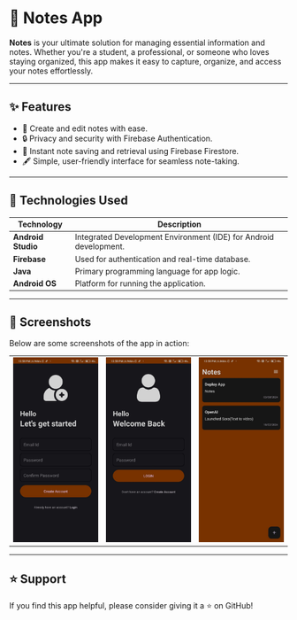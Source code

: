 # 📓 Notes App

**Notes** is your ultimate solution for managing essential information and notes. Whether you're a student, a professional, or someone who loves staying organized, this app makes it easy to capture, organize, and access your notes effortlessly.

---

## ✨ **Features**
- 📑 Create and edit notes with ease.
- 🔒 Privacy and security with Firebase Authentication.
- 🚀 Instant note saving and retrieval using Firebase Firestore.
- 🖋️ Simple, user-friendly interface for seamless note-taking.

---

## 📱 **Technologies Used**
| Technology       | Description                                      |
|------------------|--------------------------------------------------|
| **Android Studio** | Integrated Development Environment (IDE) for Android development. |
| **Firebase**      | Used for authentication and real-time database. |
| **Java**          | Primary programming language for app logic.     |
| **Android OS**    | Platform for running the application.           |

---

## 🎨 **Screenshots**
Below are some screenshots of the app in action:

<table>
  <tr>
    <td><img src="app/src/main/res/Screenshots/1.jpg" width="300" /></td>
    <td><img src="app/src/main/res/Screenshots/2.jpg" width="300" /></td>
    <td><img src="app/src/main/res/Screenshots/3.jpg" width="300" /></td>
  </tr>
</table>

---

## ⭐ **Support**
If you find this app helpful, please consider giving it a ⭐ on GitHub!
